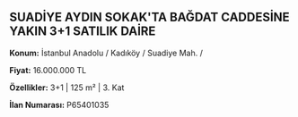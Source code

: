 ## SUADİYE AYDIN SOKAK'TA BAĞDAT CADDESİNE YAKIN 3+1 SATILIK DAİRE

**Konum:** İstanbul Anadolu / Kadıköy / Suadiye Mah. /

**Fiyat:** 16.000.000 TL

**Özellikler:** 3+1 | 125 m² | 3. Kat

**İlan Numarası:** P65401035
